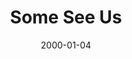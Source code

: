 ---
title: "Some See Us"
image: "/projects/orchestral/Some_See_Us/Some_See_Us.png"
playerIdx: 14
date: 2000-01-04
---